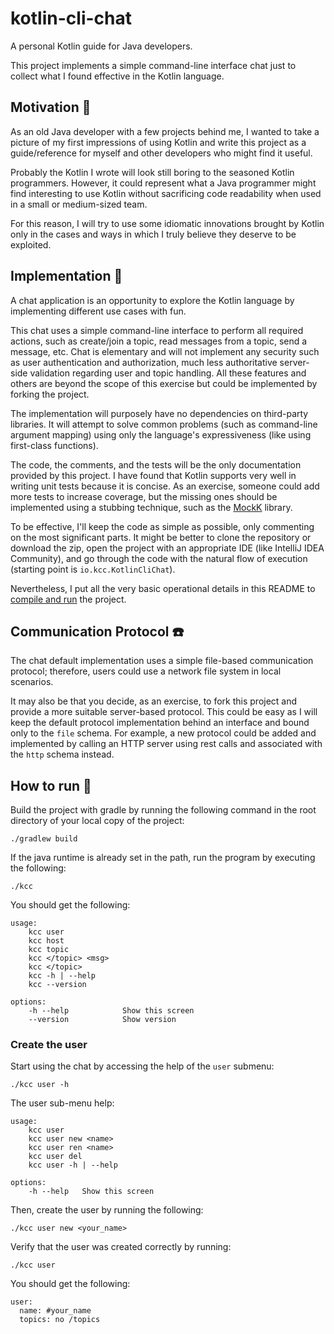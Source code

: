 # kotlin-cli-chat

A personal Kotlin guide for Java developers.

This project implements a simple command-line interface chat just to collect what I found effective in the Kotlin
language.

## Motivation 🎯

As an old Java developer with a few projects behind me, I wanted to take a picture of my first impressions of using
Kotlin and write this project as a guide/reference for myself and other developers who might find it useful.

Probably the Kotlin I wrote will look still boring to the seasoned Kotlin programmers. However, it could represent what
a Java programmer might find interesting to use Kotlin without sacrificing code readability when used in a small or
medium-sized team.

For this reason, I will try to use some idiomatic innovations brought by Kotlin only in the cases and ways in which I
truly believe they deserve to be exploited.

## Implementation 🔩️

A chat application is an opportunity to explore the Kotlin language by implementing different use cases with fun.

This chat uses a simple command-line interface to perform all required actions, such as create/join a topic, read
messages from a topic, send a message, etc. Chat is elementary and will not implement any security such as user
authentication and authorization, much less authoritative server-side validation regarding user and topic handling. All
these features and others are beyond the scope of this exercise but could be implemented by forking the project.

The implementation will purposely have no dependencies on third-party libraries. It will attempt to solve common
problems (such as command-line argument mapping)
using only the language's expressiveness (like using first-class functions).

The code, the comments, and the tests will be the only documentation provided by this project. I have found that Kotlin
supports very well in writing unit tests because it is concise. As an exercise, someone could add more tests to increase
coverage, but the missing ones should be implemented using a stubbing technique, such as the [MockK](https://mockk.io)
library.

To be effective, I'll keep the code as simple as possible, only commenting on the most significant parts. It might be
better to clone the repository or download the zip, open the project with an appropriate IDE
(like IntelliJ IDEA Community), and go through the code with the natural flow of execution
(starting point is `io.kcc.KotlinCliChat`).

Nevertheless, I put all the very basic operational details in this README to [compile and run](#how-to-run-) the
project.

## Communication Protocol ☎️

The chat default implementation uses a simple file-based communication protocol; therefore, users could use a network
file system in local scenarios.

It may also be that you decide, as an exercise, to fork this project and provide a more suitable server-based protocol.
This could be easy as I will keep the default protocol implementation behind an interface and bound only to the `file`
schema. For example, a new protocol could be added and implemented by calling an HTTP server using rest calls and
associated with the `http` schema instead.

## How to run 🚀

Build the project with gradle by running the following command in the root directory of your local copy of the project:

```
./gradlew build
```

If the java runtime is already set in the path, run the program by executing the following:

```
./kcc
```

You should get the following:

```
usage:
    kcc user
    kcc host
    kcc topic
    kcc </topic> <msg>
    kcc </topic>
    kcc -h | --help
    kcc --version
    
options:
    -h --help            Show this screen
    --version            Show version
```

### Create the user

Start using the chat by accessing the help of the `user` submenu:

```
./kcc user -h
```

The user sub-menu help:

```
usage:
    kcc user
    kcc user new <name>
    kcc user ren <name>
    kcc user del
    kcc user -h | --help
    
options:
    -h --help   Show this screen
```

Then, create the user by running the following:

```
./kcc user new <your_name>
```

Verify that the user was created correctly by running:

```
./kcc user
```

You should get the following:

```
user:
  name: #your_name                
  topics: no /topics
```